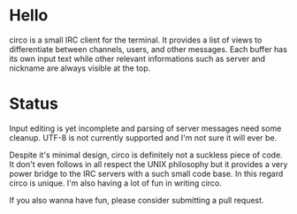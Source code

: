 Hello
=====
circo is a small IRC client for the terminal. It provides a list of views to
differentiate between channels, users, and other messages. Each buffer has its
own input text while other relevant informations such as server and nickname
are always visible at the top.

Status
======
Input editing is yet incomplete and parsing of server messages need some
cleanup. UTF-8 is not currently supported and I'm not sure it will ever be.

Despite it's minimal design, circo is definitely not a suckless piece of code.
It don't even follows in all respect the UNIX philosophy but it provides a very
power bridge to the IRC servers with a such small code base. In this regard
circo is unique. I'm also having a lot of fun in writing circo.

If you also wanna have fun, please consider submitting a pull request.

